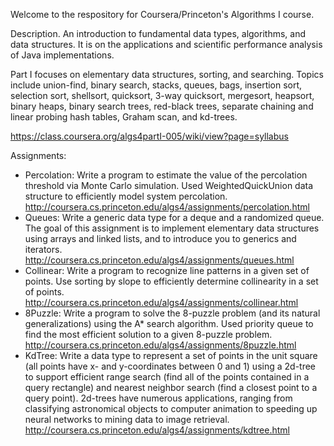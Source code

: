 Welcome to the respository for Coursera/Princeton's Algorithms I course.

Description.   An introduction to fundamental data types, algorithms, and data structures. It is on the applications and scientific performance analysis of Java implementations.

Part I focuses on elementary data structures, sorting, and searching. Topics include union-find, binary search, stacks, queues, bags, insertion sort, selection sort, shellsort, quicksort, 3-way quicksort, mergesort, heapsort, binary heaps, binary search trees, red-black trees, separate chaining and linear probing hash tables, Graham scan, and kd-trees.

https://class.coursera.org/algs4partI-005/wiki/view?page=syllabus

Assignments:
- Percolation: Write a program to estimate the value of the percolation threshold via Monte Carlo simulation. Used WeightedQuickUnion data structure to efficiently model system percolation.
http://coursera.cs.princeton.edu/algs4/assignments/percolation.html
- Queues: Write a generic data type for a deque and a randomized queue. The goal of this assignment is to implement elementary data structures using arrays and linked lists, and to introduce you to generics and iterators.
http://coursera.cs.princeton.edu/algs4/assignments/queues.html
- Collinear: Write a program to recognize line patterns in a given set of points. Use sorting by slope to efficiently determine collinearity in a set of points.
http://coursera.cs.princeton.edu/algs4/assignments/collinear.html
- 8Puzzle: Write a program to solve the 8-puzzle problem (and its natural generalizations) using the A* search algorithm. Used priority queue to find the most efficient solution to a given 8-puzzle problem. 
http://coursera.cs.princeton.edu/algs4/assignments/8puzzle.html
- KdTree: Write a data type to represent a set of points in the unit square (all points have x- and y-coordinates between 0 and 1) using a 2d-tree to support efficient range search (find all of the points contained in a query rectangle) and nearest neighbor search (find a closest point to a query point). 2d-trees have numerous applications, ranging from classifying astronomical objects to computer animation to speeding up neural networks to mining data to image retrieval.
http://coursera.cs.princeton.edu/algs4/assignments/kdtree.html
